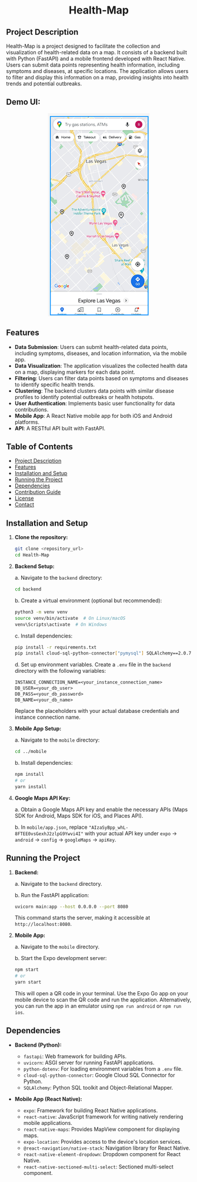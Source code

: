 # <p align="center">Health-Map</p>

<p align="center">

</p>

## Project Description

Health-Map is a project designed to facilitate the collection and visualization of health-related data on a map. It consists of a backend built with Python (FastAPI) and a mobile frontend developed with React Native. Users can submit data points representing health information, including symptoms and diseases, at specific locations. The application allows users to filter and display this information on a map, providing insights into health trends and potential outbreaks.
## Demo UI:
<div style="text-align: center;">
    <img src="https://raw.githubusercontent.com/wjz224/Health-Map/main/Demo.png" alt="Health Map Demo">
</div>

## Features

-   **Data Submission**: Users can submit health-related data points, including symptoms, diseases, and location information, via the mobile app.
-   **Data Visualization**: The application visualizes the collected health data on a map, displaying markers for each data point.
-   **Filtering**: Users can filter data points based on symptoms and diseases to identify specific health trends.
-   **Clustering**: The backend clusters data points with similar disease profiles to identify potential outbreaks or health hotspots.
-   **User Authentication**: Implements basic user functionality for data contributions.
-   **Mobile App**: A React Native mobile app for both iOS and Android platforms.
-   **API**: A RESTful API built with FastAPI.

## Table of Contents

-   [Project Description](#project-description)
-   [Features](#features)
-   [Installation and Setup](#installation-and-setup)
-   [Running the Project](#running-the-project)
-   [Dependencies](#dependencies)
-   [Contribution Guide](#contribution-guide)
-   [License](#license)
-   [Contact](#contact)

## Installation and Setup

1.  **Clone the repository:**

    ```bash
    git clone <repository_url>
    cd Health-Map
    ```

2.  **Backend Setup:**

    a.  Navigate to the `backend` directory:

    ```bash
    cd backend
    ```

    b.  Create a virtual environment (optional but recommended):

    ```bash
    python3 -m venv venv
    source venv/bin/activate  # On Linux/macOS
    venv\Scripts\activate  # On Windows
    ```

    c.  Install dependencies:

    ```bash
    pip install -r requirements.txt
    pip install cloud-sql-python-connector["pymysql"] SQLAlchemy==2.0.7
    ```

    d.  Set up environment variables. Create a `.env` file in the `backend` directory with the following variables:

    ```
    INSTANCE_CONNECTION_NAME=<your_instance_connection_name>
    DB_USER=<your_db_user>
    DB_PASS=<your_db_password>
    DB_NAME=<your_db_name>
    ```

    Replace the placeholders with your actual database credentials and instance connection name.

3.  **Mobile App Setup:**

    a.  Navigate to the `mobile` directory:

    ```bash
    cd ../mobile
    ```

    b.  Install dependencies:

    ```bash
    npm install
    # or
    yarn install
    ```

4.  **Google Maps API Key:**

    a.  Obtain a Google Maps API key and enable the necessary APIs (Maps SDK for Android, Maps SDK for iOS, and Places API).

    b.  In `mobile/app.json`, replace `"AIzaSyBpp_whL-8FTEE0vsGexhJ2zlpG9Ywvi4I"` with your actual API key under `expo` -> `android` -> `config` -> `googleMaps` -> `apiKey`.

## Running the Project

1.  **Backend:**

    a.  Navigate to the `backend` directory.

    b.  Run the FastAPI application:

    ```bash
    uvicorn main:app --host 0.0.0.0 --port 8080
    ```

    This command starts the server, making it accessible at `http://localhost:8080`.

2.  **Mobile App:**

    a.  Navigate to the `mobile` directory.

    b.  Start the Expo development server:

    ```bash
    npm start
    # or
    yarn start
    ```

    This will open a QR code in your terminal. Use the Expo Go app on your mobile device to scan the QR code and run the application. Alternatively, you can run the app in an emulator using `npm run android` or `npm run ios`.

## Dependencies

-   **Backend (Python):**
    -   `fastapi`: Web framework for building APIs.
    -   `uvicorn`: ASGI server for running FastAPI applications.
    -   `python-dotenv`: For loading environment variables from a `.env` file.
    -   `cloud-sql-python-connector`: Google Cloud SQL Connector for Python.
    -   `SQLAlchemy`: Python SQL toolkit and Object-Relational Mapper.

-   **Mobile App (React Native):**
    -   `expo`: Framework for building React Native applications.
    -   `react-native`: JavaScript framework for writing natively rendering mobile applications.
    -   `react-native-maps`: Provides MapView component for displaying maps.
    -   `expo-location`: Provides access to the device's location services.
    -   `@react-navigation/native-stack`: Navigation library for React Native.
    -   `react-native-element-dropdown`: Dropdown component for React Native.
    -   `react-native-sectioned-multi-select`: Sectioned multi-select component.
